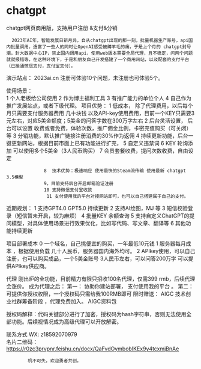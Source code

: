 # chatgpt
chatgpt网页商用版，支持用户注册 &amp;支付&amp;分销 


      2023年AI年，智能发展日新月异，自从chatgpt出现的那一刻，批量机器生产账号，api国内批量调用，造富了一些人的同时让OpenAI感受被薅羊毛的痛，于是上个月的 chatgpt封号潮，封大数据中心IP，禁止国内调用api，使用web版本需要全局代理，且不稳定，问两个问题就就报错等，在这种环境下，于是和朋友自己开发搭建了一个商用网站，以及配套的支付平台（已接通微信支付，支付宝支付）。   
演示站点： 2023ai.cn  注册可体验10个问题，未注册也可体验5个。

使用场景：  
       1  个人老板给公司使用
                2  作为博主福利工具
                3  有推广能力的单位个人
                4   自己作为推广发展站点，或者下级代理。
项目优势：
                 1 低成本， 除了代理费用，以后每个月只需要支付服务器费用 几十块钱 以及API-key使用费用，目前一个KEY只需要3元左右，对应5美金额度；5美金的问答字数在300万字左右
                2 后台灵活设置， 后台可以设置 收费或者免费，体验次数，推广佣金比例，卡密充值购买（可关闭）等
                 3 分销功能，默认推广链接注册消费的30%作为返佣
                 4 持续更新功能，后台一键更新网站，根据目前市面上已有功能进行扩充，
                 5 自定义违禁词
                  6 KEY 轮询添加 可以使用多个5美金（3人民币购买）
                 7 会员套餐收费，提问次数收费，自由设定
                  
                  8  技术优势：极速响应 使用最快的Steam流传输 使用最新 chatgpt 3.5模型
                  9，目前支持后台开启邮箱验证注册
                  10 支持微信支付宝收款
                   11 支付使用我的平台对接网站即可，也可以自己搭建属于自己的支付。
 近期规划：
               1 支持GPT4.0 GPT5.0 持续更新
               2  支持AI绘图，MJ 等
               3  短信校验登录（短信暂未开启，较为麻烦）
                4 批量KEY 余额查询
                5 支持自定义ChatGPT的提问模型，对具体使用场景进行效果优化，比如写代码、写文章、翻译等
                6 其他功能持续更新
  
项目部署成本
            0 一个域名，自己挑便宜的购买，一年最低10元钱
            1  服务器每月成本 ，根据使用负载 几十人民币，服务器国内海外均可。
             2 APIkey使用，可以自己注册，也可以购买成品，一个5美金账号 3人民币左右，可以问答200万字
                 可以提供APIkey供应商。
            
代理
刚出炉的全功能，目前精力有限只招收100名代理，仅需399 rmb，后续代理会涨价。
成为代理之后：
                          第一： 协助你建站部署， 支付使用我的平台 。
                          第二： 可提供你授权权限，一个授权码只需给我100RMB即可
                          限时赠送：
                           AIGC 技术创业社群筹备阶段 ，代理免费加入。
                           AIGC资料包

授权码解释：代码关键部分进行了加密，授权码为hash字符串，否则无法使用全部功能。后续视情况成为高级代理可以开放解密。

联系方式
WX: z18592070979   
名片二维码：
https://r0zc3prvpnr.feishu.cn/docx/QaFvdOymbobIKEx9y4tcxmjBnAe

            机不可失，欢迎勇者共创。


